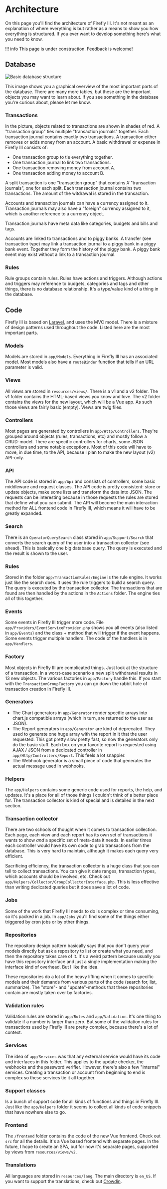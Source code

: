 # Architecture

On this page you'll find the architecture of Firefly III. It's not meant as an explanation of where everything is but rather as a means to show you how everything is structured. If you ever want to develop something here's what you need to know.

!!! info
    This page is under construction. Feedback is welcome!

## Database

![Basic database structure](images/database.png)

This image shows you a graphical overview of the most important parts of the database. There are many more tables, but these are the important objects you may want to learn about. If you see something in the database you're curious about, please let me know.

### Transactions

In the picture, objects related to transactions are shown in shades of red. A "transaction group" ties multiple "transaction journals" together. Each transaction journal contains exactly two transactions. A transaction either removes or adds money from an account. A basic withdrawal or expense in Firefly III consists of: 

- One transaction group to tie everything together.
- One transaction journal to link two transactions.
- One transaction removing money from account A.
- One transaction adding money to account B.

A split transaction is one "transaction group" that contains *X* "transaction journals", one for each split. Each transaction journal contains two transactions. The amount of the witdrawal is stored in the transaction.

Accounts and transaction journals can have a currency assigned to it. Transaction journals may also have a "foreign" currency assigned to it, which is another reference to a currency object.

Transaction journals have meta data like categories, budgets and bills and tags.

Accounts are linked to transactions and to piggy banks. A transfer (see transaction type) may link a transaction journal to a piggy bank in a piggy bank event. Together they form the history of the piggy bank. A piggy bank event may exist without a link to a transaction journal.

### Rules

Rule groups contain rules. Rules have actions and triggers. Although actions and triggers may reference to budgets, categories and tags and other things, there is no database relationship. It's a type/value kind of a thing in the database.

## Code

Firefly III is based on [Laravel](https://laravel.com/), and uses the MVC model. There is a mixture of design patterns used throughout the code. Listed here are the most important parts.

### Models

Models are stored in `app/Models`. Everything in Firefly III has an associated model. Most models also have a `routeBinder` function that tells if an URL parameter is valid.

### Views

All views are stored in `resources/views/`. There is a v1 and a v2 folder. The v1 folder contains the HTML-based views you know and love. The v2 folder contains the views for the new layout, which will be a Vue app. As such those views are fairly basic (empty). Views are twig files.

### Controllers

Most pages are generated by controllers in `app/Http/Controllers`. They're grouped around objects (rules, transactions, etc) and mostly follow a CRUD-model. There are specific controllers for charts, some JSON controllers and some notable exceptions. Most of this code will have to move, in due time, to the API, because I plan to make the new layout (v2) API-only.

### API

The API code is stored in `app/Api` and consists of controllers, some basic middleware and request classes. The API code is pretty consistent: store or update objects, make some lists and transform the data into JSON. The requests can be interesting because in those requests the rules are stored that define what you can submit. The API will become the main interaction method for ALL frontend code in Firefly III, which means it will have to be greatly expanded.

### Search

There is an `OperatorQuerySearch` class stored in `app/Support/Search` that converts the search query of the user into a transaction collector (see ahead). This is basically one big database query. The query is executed and the result is shown to the user.

### Rules

Stored in the folder `app/TransactionRules/Engine` is the rule engine. It works just like the search does. It uses the rule triggers to build a search query. The query is executed by the transaction collector. The transactions that are found are then handled by the actions in the `Actions` folder. The engine ties all of this together.

### Events

Some events in Firefly III trigger more code. File `app/Providers/EventServiceProvider.php` shows you all events (also listed in `app/Events`) and the class + method that will trigger if the event happens. Some events trigger multiple handlers. The code of the handlers is in `app/Handlers`.

### Factory

Most objects in Firefly III are complicated things. Just look at the structure of a transaction. In a worst-case scenario a new split withdrawal results in 13 new objects. The various factories in `app/Factory` handle this. If you start with the `TransactionGroupFactory` you can go down the rabbit hole of transaction creation in Firefly III.

### Generators

- The Chart generators in `app/Generator` render specific arrays into chart.js compatible arrays (which in turn, are returned to the user as JSON).
- The Report generators in `app/Generator` are kind of deprecated. They used to generate one huge array with the report in it that the user requested. This got pretty slow pretty fast, so now the generators only do the basic stuff. Each box on your favorite report is requested using AJAX / JSON from a dedicated controller in `app/Http/Controllers/Report`. This feels a lot snappier.
- The Webhook generator is a small piece of code that generates the actual message used in webhooks.

### Helpers

The `app/Helpers` contains some generic code used for reports, the help, and updates. It's a place for all of those things I couldn't think of a better place for. The transaction collector is kind of special and is detailed in the next section.

### Transaction collector

There are two schools of thought when it comes to transaction collection. Each page, each view and each report has its own set of transactions it wants to show *and* a specific set of meta-data it needs. In earlier times each controller would have its own code to grab transactions from the database. This is very hard to maintain, although it makes each query very efficient.

Sacrificing efficiency, the transaction collector is a huge class that you can tell to collect transactions. You can give it date ranges, transaction types, which accounts should be involved, etc. Check out `app/Helpers/Collector/GroupCollectorInterface.php`. This is less effective than writing dedicated queries but it does save a lot of code.

### Jobs

Some of the work that Firefly III needs to do is complex or time consuming, so it's packed in a job. In `app/Jobs` you'll find some of the things either triggered by cron jobs or by other things.

### Repositories

The repository design pattern basically says that you don't query your models directly but ask a repository to list or create what you need, and then the repository takes care of it. It's a weird pattern because usually you have this repository interface and just a single implementation making the interface kind of overhead. But I like the idea.

These repositories do a lot of the heavy lifting when it comes to specific models and their demands from various parts of the code (search for, list, summarize). The "store"- and "update"-methods that these repositories contain are mostly taken over by factories.

### Validation rules

Validation rules are stored in `app/Rules` and `app/Validation`. It's one thing to validate if a number is larger than zero. But some of the validation rules for transactions used by Firefly III are pretty complex, because there's a lot of context.

### Services

The idea of `app/Services` was that any external service would have its code and interfaces in this folder. This applies to the update checker, the webhooks and the password verifier. However, there's also a few "internal" services. Creating a transaction or account from beginning to end is complex so these services tie it all together.

### Support classes

Is a bunch of support code for all kinds of functions and things in Firefly III. Just like the `app/Helpers` folder it seems to collect all kinds of code snippets that have nowhere else to go.

### Frontend

The `/frontend` folder contains the code of the new Vue frontend. Check out `src` for all the details. It's a Vue based frontend with separate pages. In the future, I hope to create an SPA, but for now it's separate pages, supported by views from `resources/views/v2`.

### Translations

All languages are stored in `resources/lang`. The main directory is `en_US`. If you want to support the translations, check out [Crowdin](https://crowdin.com/project/firefly-iii).